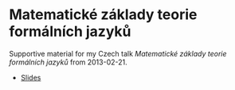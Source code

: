 Matematické základy teorie formálních jazyků
============================================

Supportive material for my Czech talk *Matematické základy teorie formálních jazyků* from 2013-02-21.

* [Slides](https://github.com/s3rvac/talks/raw/master/2013-02-21-Matematicke-zaklady-teorie-formalnich-jazyku/slides.pdf)
